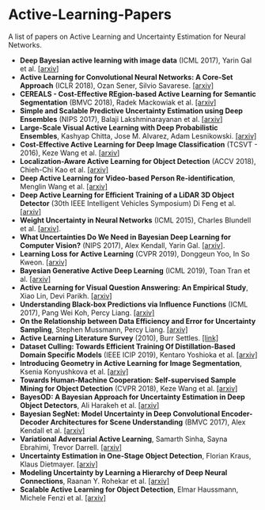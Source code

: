 # Active-Learning-Papers
A list of papers on Active Learning and Uncertainty Estimation for Neural Networks.


- **Deep Bayesian active learning with image data** (ICML 2017), Yarin Gal et al. [[arxiv]](https://arxiv.org/abs/1703.02910)
- **Active Learning for Convolutional Neural Networks: A Core-Set Approach** (ICLR 2018), Ozan Sener, Silvio Savarese. [[arxiv]](https://arxiv.org/abs/1708.00489)
- **CEREALS - Cost-Effective REgion-based Active Learning for Semantic Segmentation** (BMVC 2018), Radek Mackowiak et al. [[arxiv]](https://arxiv.org/abs/1810.09726)
- **Simple and Scalable Predictive Uncertainty Estimation using Deep Ensembles** (NIPS 2017), Balaji Lakshminarayanan et al. [[arxiv]](https://arxiv.org/abs/1612.01474)
- **Large-Scale Visual Active Learning with Deep Probabilistic Ensembles**, Kashyap Chitta, Jose M. Alvarez, Adam Lesnikowski. [[arxiv]](https://arxiv.org/abs/1811.03575)
- **Cost-Effective Active Learning for Deep Image Classification** (TCSVT - 2016), Keze Wang et al. [[arxiv]](https://arxiv.org/abs/1701.03551)
- **Localization-Aware Active Learning for Object Detection** (ACCV 2018), Chieh-Chi Kao et al. [[arxiv]](https://arxiv.org/abs/1801.05124)
- **Deep Active Learning for Video-based Person Re-identification**, Menglin Wang et al. [[arxiv]](https://arxiv.org/abs/1812.05785)
- **Deep Active Learning for Efficient Training of a LiDAR 3D Object Detector** (30th IEEE Intelligent Vehicles Symposium) Di Feng et al. [[arxiv]](https://arxiv.org/abs/1901.10609)
- **Weight Uncertainty in Neural Networks** (ICML 2015), Charles Blundell et al. [[arxiv]](https://arxiv.org/abs/1505.05424).
- **What Uncertainties Do We Need in Bayesian Deep Learning for Computer Vision?** (NIPS 2017), Alex Kendall, Yarin Gal. [[arxiv]](https://arxiv.org/abs/1703.04977).
- **Learning Loss for Active Learning** (CVPR 2019), Donggeun Yoo, In So Kweon. [[arxiv]](https://arxiv.org/abs/1905.03677v1)
- **Bayesian Generative Active Deep Learning** (ICML 2019), Toan Tran et al. [[arxiv]](https://arxiv.org/abs/1904.11643v1)
- **Active Learning for Visual Question Answering: An Empirical Study**, Xiao Lin, Devi Parikh. [[arxiv]](https://arxiv.org/abs/1711.01732)
- **Understanding Black-box Predictions via Influence Functions** (ICML 2017), Pang Wei Koh, Percy Liang. [[arxiv]](https://arxiv.org/abs/1703.04730)
- **On the Relationship between Data Efficiency and Error for Uncertainty Sampling**, Stephen Mussmann, Percy Liang. [[arxiv]](https://arxiv.org/abs/1806.06123)
- **Active Learning Literature Survey** (2010), Burr Settles. [[link]](http://burrsettles.com/pub/settles.activelearning.pdf)
- **Dataset Culling: Towards Efficient Training Of Distillation-Based Domain Specific Models** (IEEE ICIP 2019), Kentaro Yoshioka et al. [[arxiv]](https://arxiv.org/abs/1902.00173)
- **Introducing Geometry in Active Learning for Image Segmentation**, Ksenia Konyushkova et al. [[arxiv]](https://arxiv.org/abs/1508.04955)
- **Towards Human-Machine Cooperation: Self-supervised Sample Mining for Object Detection** (CVPR 2018), Keze Wang et al. [[arxiv]](https://arxiv.org/abs/1803.09867)
- **BayesOD: A Bayesian Approach for Uncertainty Estimation in Deep Object Detectors**, Ali Harakeh et al. [[arxiv]](https://arxiv.org/abs/1903.03838v1)
- **Bayesian SegNet: Model Uncertainty in Deep Convolutional Encoder-Decoder Architectures for Scene Understanding** (BMVC 2017), Alex Kendall et al. [[arxiv]](https://arxiv.org/abs/1511.02680)
- **Variational Adversarial Active Learning**, Samarth Sinha, Sayna Ebrahimi, Trevor Darrell. [[arxiv]](https://arxiv.org/abs/1904.00370)
- **Uncertainty Estimation in One-Stage Object Detection**, Florian Kraus, Klaus Dietmayer. [[arxiv]](https://arxiv.org/abs/1905.10296v1)
- **Modeling Uncertainty by Learning a Hierarchy of Deep Neural Connections**, Raanan Y. Rohekar et al. [[arxiv]](https://arxiv.org/abs/1905.13195)
- **Scalable Active Learning for Object Detection**, Elmar Haussmann, Michele Fenzi et al. [[arxiv]](https://arxiv.org/pdf/2004.04699.pdf)
